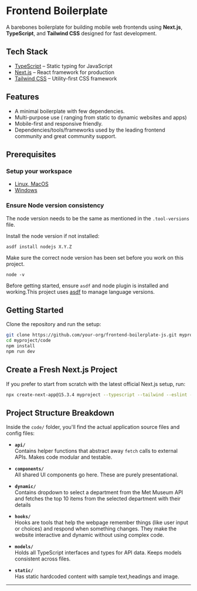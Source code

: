 # Frontend Boilerplate

A barebones boilerplate for building mobile web frontends using **Next.js**, **TypeScript**, and **Tailwind CSS** designed for fast development.

## Tech Stack

- [TypeScript](https://www.typescriptlang.org/) – Static typing for JavaScript
- [Next.js](https://nextjs.org/) – React framework for production
- [Tailwind CSS](https://tailwindcss.com/) – Utility-first CSS framework

## Features

- A minimal boilerplate with few dependencies.
- Multi-purpose use ( ranging from static to dynamic websites and apps)
- Mobile-first and responsive friendly.
- Dependencies/tools/frameworks used by the leading frontend community and great community support.

## Prerequisites

### Setup your workspace

   - [Linux, MacOS](https://github.com/Madhyamakist/workspace-setup-mac)
   - [Windows](https://github.com/Madhyamakist/workspace-setup-windows)


### Ensure Node version consistency

The node version needs to be the same as mentioned in the `.tool-versions` file.

Install the node version if not installed:
```
asdf install nodejs X.Y.Z
```

Make sure the correct node version has been set before you work on this project.
```
node -v
```

Before getting started, ensure `asdf` and node plugin is installed and working.This project uses [asdf](https://asdf-vm.com/) to manage language versions. 

## Getting Started

Clone the repository and run the setup:

```bash
git clone https://github.com/your-org/frontend-boilerplate-js.git myproject
cd myproject/code
npm install
npm run dev
```

## Create a Fresh Next.js Project

If you prefer to start from scratch with the latest official Next.js setup, run:

```bash
npx create-next-app@15.3.4 myproject --typescript --tailwind --eslint --app --src-dir --import-alias "@/*" --turbopack
```

## Project Structure Breakdown

Inside the `code/` folder, you'll find the actual application source files and config files:

- **`api/`**  
  Contains helper functions that abstract away `fetch` calls to external APIs. Makes code modular and testable.

- **`components/`**  
  All shared UI components go here. These are purely presentational.

- **`dynamic/`**  
Contains dropdown to select a department from the Met Museum API and fetches the top 10 items from the selected department with their details

- **`hooks/`**  
 Hooks are tools that help the webpage remember things (like user input or choices) and respond when something changes. They make the website interactive and dynamic without using complex code.

- **`models/`**  
  Holds all TypeScript interfaces and types for API data. Keeps models consistent across files.

- **`static/`**  
   Has static hardcoded content with sample text,headings and image. 

  

---
